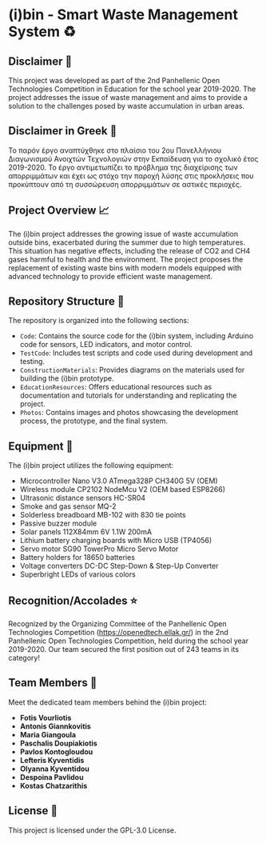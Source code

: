 # (i)bin - Smart Waste Management System :recycle:

## Disclaimer :page_facing_up:
This project was developed as part of the 2nd Panhellenic Open Technologies Competition in Education for the school year 2019-2020. The project addresses the issue of waste management and aims to provide a solution to the challenges posed by waste accumulation in urban areas.

## Disclaimer in Greek :page_facing_up:
Το παρόν έργο αναπτύχθηκε στο πλαίσιο του 2ου Πανελλήνιου Διαγωνισμού Ανοιχτών Τεχνολογιών στην Εκπαίδευση για το σχολικό έτος 2019-2020. Το έργο αντιμετωπίζει το πρόβλημα της διαχείρισης των απορριμμάτων και έχει ως στόχο την παροχή λύσης στις προκλήσεις που προκύπτουν από τη συσσώρευση απορριμμάτων σε αστικές περιοχές.

## Project Overview :chart_with_upwards_trend:
The (i)bin project addresses the growing issue of waste accumulation outside bins, exacerbated during the summer due to high temperatures. This situation has negative effects, including the release of CO2 and CH4 gases harmful to health and the environment. The project proposes the replacement of existing waste bins with modern models equipped with advanced technology to provide efficient waste management.

## Repository Structure :file_folder:
The repository is organized into the following sections:
- `Code`: Contains the source code for the (i)bin system, including Arduino code for sensors, LED indicators, and motor control.
- `TestCode`: Includes test scripts and code used during development and testing.
- `ConstructionMaterials`: Provides diagrams on the materials used for building the (i)bin prototype.
- `EducationResources`: Offers educational resources such as documentation and tutorials for understanding and replicating the project.
- `Photos`: Contains images and photos showcasing the development process, the prototype, and the final system.

## Equipment :wrench:

The (i)bin project utilizes the following equipment:

- Microcontroller Nano V3.0 ATmega328P CH340G 5V (OEM) 
- Wireless module CP2102 NodeMcu V2 (OEM based ESP8266)
- Ultrasonic distance sensors HC-SR04
- Smoke and gas sensor MQ-2
- Solderless breadboard MB-102 with 830 tie points
- Passive buzzer module
- Solar panels 112X84mm 6V 1.1W 200mA
- Lithium battery charging boards with Micro USB (TP4056)
- Servo motor SG90 TowerPro Micro Servo Motor
- Battery holders for 18650 batteries
- Voltage converters DC-DC Step-Down & Step-Up Converter
- Superbright LEDs of various colors

## Recognition/Accolades :star:
Recognized by the Organizing Committee of the Panhellenic Open Technologies Competition (https://openedtech.ellak.gr/) in the 2nd Panhellenic Open Technologies Competition, held during the school year 2019-2020. Our team secured the first position out of 243 teams in its category!

## Team Members :busts_in_silhouette:

Meet the dedicated team members behind the (i)bin project:

- **Fotis Vourliotis**
- **Antonis Giannkovitis**
- **Maria Giangoula**
- **Paschalis Doupiakiotis**
- **Pavlos Kontogloudou**
- **Lefteris Kyventidis**
- **Olyanna Kyventidou**
- **Despoina Pavlidou**
- **Kostas Chatzarithis**

## License :scroll:
This project is licensed under the GPL-3.0 License.

